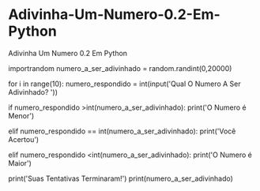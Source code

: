 # Adivinha-Um-Numero-0.2-Em-Python
Adivinha Um Numero 0.2 Em Python

importrandom
numero_a_ser_adivinhado = random.randint(0,20000)

for i in range(10):
    numero_respondido = int(input('Qual O Numero A Ser Adivinhado? '))

if numero_respondido >int(numero_a_ser_adivinhado):
print('O Numero é Menor')

elif numero_respondido == int(numero_a_ser_adivinhado):
print('Você Acertou')

elif numero_respondido <int(numero_a_ser_adivinhado):
print('O Numero é Maior')

print('Suas Tentativas Terminaram!')
print(numero_a_ser_adivinhado)

